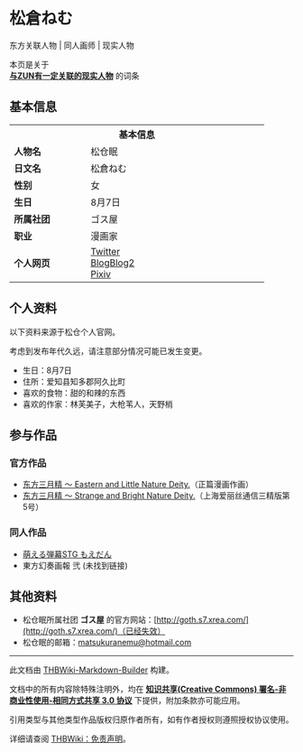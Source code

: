 # 松倉ねむ

<!-- source html: G:\repos\THBWiki-Markdown-Builder\THBWikiMarkdown\Temp\main\6\64\ns0%3A%E6%9D%BE%E5%80%89%E3%81%AD%E3%82%80.html -->

东方关联人物 | 同人画师 | 现实人物

本页是关于  
 **[与ZUN有一定关联的现实人物](./东方关联人物列表.md)** 的词条
## 基本信息
<table><tbody><tr><th colspan="2">基本信息</th></tr><tr><td style="width:120px"><b>人物名</b></td><td style="min-width:300px">松仓眠</td></tr><tr><td><b>日文名</b></td><td>松倉ねむ</td></tr><tr><td><b>性别</b></td><td>女</td></tr><tr><td><b>生日</b></td><td>8月7日</td></tr><tr><td><b>所属社团</b></td><td>ゴス屋</td></tr><tr><td><b>职业</b></td><td>漫画家</td></tr><tr><td><b>个人网页</b></td><td><a rel="nofollow" class="external text" href="http://twitter.com/Martin_048">Twitter</a><br><a rel="nofollow" class="external text" href="http://nach.blog.2nt.com/">Blog</a><a rel="nofollow" class="external text" href="http://blue.ribbon.to/~ichima/top_1.html">Blog2</a><br><a rel="nofollow" class="external text" href="http://www.pixiv.net/member.php?id=25850">Pixiv</a></td></tr></tbody></table>


## 个人资料
  
以下资料来源于松仓个人官网。  

考虑到发布年代久远，请注意部分情况可能已发生变更。
  

- 生日：8月7日
- 住所：爱知县知多郡阿久比町
- 喜欢的食物：甜的和辣的东西
- 喜欢的作家：林芙美子，大枪苇人，天野梢

## 参与作品
### 官方作品
- [东方三月精 ～ Eastern and Little Nature Deity.](./东方三月精_～_Eastern_and_Little_Nature_Deity..md)（正篇漫画作画）
- [东方三月精 ～ Strange and Bright Nature Deity.](./东方三月精_～_Strange_and_Bright_Nature_Deity..md)（上海爱丽丝通信三精版第5号）

### 同人作品
- [萌える弾幕STG もえだん](./萌える弾幕STG_もえだん.md)
- 東方幻奏画報 弐 (未找到链接)

## 其他资料
- 松仓眠所属社团 **ゴス屋** 的官方网站：[http://goth.s7.xrea.com/](http://goth.s7.xrea.com/)（已经失效）
- 松仓眠的邮箱：matsukuranemu@hotmail.com





---

此文档由 [THBWiki-Markdown-Builder](https://github.com/Delsin-Yu/THBWiki-Markdown-Builder) 构建。

文档中的所有内容除特殊注明外，均在 [**知识共享(Creative Commons) 署名-非商业性使用-相同方式共享 3.0 协议**](https://creativecommons.org/licenses/by-sa/3.0/deed.zh-hans) 下提供，附加条款亦可能应用。

引用类型与其他类型作品版权归原作者所有，如有作者授权则遵照授权协议使用。

详细请查阅 [THBWiki：免责声明](https://thbwiki.cc/THBWiki:%E5%85%8D%E8%B4%A3%E5%A3%B0%E6%98%8E)。

